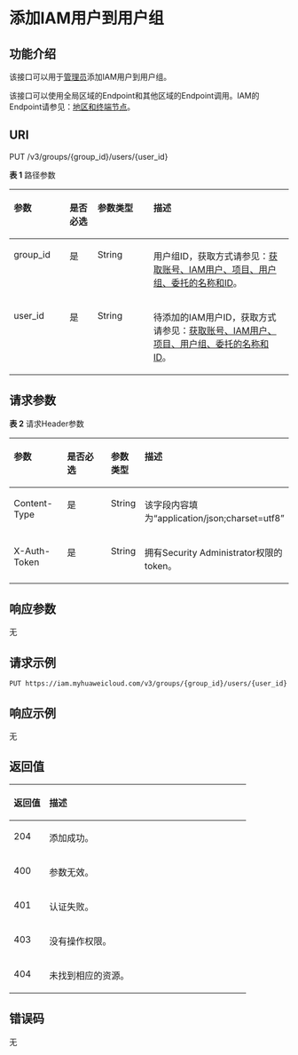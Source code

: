 # 添加IAM用户到用户组<a name="iam_09_0007"></a>

## 功能介绍<a name="zh-cn_topic_0221482401_section1466001413514"></a>

该接口可以用于[管理员](https://support.huaweicloud.com/usermanual-iam/iam_01_0001.html)添加IAM用户到用户组。

该接口可以使用全局区域的Endpoint和其他区域的Endpoint调用。IAM的Endpoint请参见：[地区和终端节点](https://developer.huaweicloud.com/endpoint?IAM)。

## URI<a name="zh-cn_topic_0221482401_section966141493512"></a>

PUT /v3/groups/\{group\_id\}/users/\{user\_id\}

**表 1**  路径参数

<a name="zh-cn_topic_0221482401_table2664714123519"></a>
<table><thead align="left"><tr id="zh-cn_topic_0221482401_row866311493520"><th class="cellrowborder" valign="top" width="20%" id="mcps1.2.5.1.1"><p id="zh-cn_topic_0221482401_p1566481483516"><a name="zh-cn_topic_0221482401_p1566481483516"></a><a name="zh-cn_topic_0221482401_p1566481483516"></a>参数</p>
</th>
<th class="cellrowborder" valign="top" width="10%" id="mcps1.2.5.1.2"><p id="zh-cn_topic_0221482401_p866501463511"><a name="zh-cn_topic_0221482401_p866501463511"></a><a name="zh-cn_topic_0221482401_p866501463511"></a>是否必选</p>
</th>
<th class="cellrowborder" valign="top" width="20%" id="mcps1.2.5.1.3"><p id="zh-cn_topic_0221482401_p0665614173510"><a name="zh-cn_topic_0221482401_p0665614173510"></a><a name="zh-cn_topic_0221482401_p0665614173510"></a>参数类型</p>
</th>
<th class="cellrowborder" valign="top" width="50%" id="mcps1.2.5.1.4"><p id="zh-cn_topic_0221482401_p2666201419351"><a name="zh-cn_topic_0221482401_p2666201419351"></a><a name="zh-cn_topic_0221482401_p2666201419351"></a>描述</p>
</th>
</tr>
</thead>
<tbody><tr id="zh-cn_topic_0221482401_row966319141352"><td class="cellrowborder" valign="top" width="20%" headers="mcps1.2.5.1.1 "><p id="zh-cn_topic_0221482401_p16667414133510"><a name="zh-cn_topic_0221482401_p16667414133510"></a><a name="zh-cn_topic_0221482401_p16667414133510"></a>group_id</p>
</td>
<td class="cellrowborder" valign="top" width="10%" headers="mcps1.2.5.1.2 "><p id="zh-cn_topic_0221482401_p566714143358"><a name="zh-cn_topic_0221482401_p566714143358"></a><a name="zh-cn_topic_0221482401_p566714143358"></a>是</p>
</td>
<td class="cellrowborder" valign="top" width="20%" headers="mcps1.2.5.1.3 "><p id="zh-cn_topic_0221482401_p1266851433513"><a name="zh-cn_topic_0221482401_p1266851433513"></a><a name="zh-cn_topic_0221482401_p1266851433513"></a>String</p>
</td>
<td class="cellrowborder" valign="top" width="50%" headers="mcps1.2.5.1.4 "><p id="zh-cn_topic_0221482401_p3668514143511"><a name="zh-cn_topic_0221482401_p3668514143511"></a><a name="zh-cn_topic_0221482401_p3668514143511"></a>用户组ID，获取方式请参见：<a href="获取账号-IAM用户-项目-用户组-委托的名称和ID.md">获取账号、IAM用户、项目、用户组、委托的名称和ID</a>。</p>
</td>
</tr>
<tr id="zh-cn_topic_0221482401_row266317140355"><td class="cellrowborder" valign="top" width="20%" headers="mcps1.2.5.1.1 "><p id="zh-cn_topic_0221482401_p1166816142355"><a name="zh-cn_topic_0221482401_p1166816142355"></a><a name="zh-cn_topic_0221482401_p1166816142355"></a>user_id</p>
</td>
<td class="cellrowborder" valign="top" width="10%" headers="mcps1.2.5.1.2 "><p id="zh-cn_topic_0221482401_p96699143357"><a name="zh-cn_topic_0221482401_p96699143357"></a><a name="zh-cn_topic_0221482401_p96699143357"></a>是</p>
</td>
<td class="cellrowborder" valign="top" width="20%" headers="mcps1.2.5.1.3 "><p id="zh-cn_topic_0221482401_p0669414153510"><a name="zh-cn_topic_0221482401_p0669414153510"></a><a name="zh-cn_topic_0221482401_p0669414153510"></a>String</p>
</td>
<td class="cellrowborder" valign="top" width="50%" headers="mcps1.2.5.1.4 "><p id="zh-cn_topic_0221482401_p167081473513"><a name="zh-cn_topic_0221482401_p167081473513"></a><a name="zh-cn_topic_0221482401_p167081473513"></a>待添加的IAM用户ID，获取方式请参见：<a href="获取账号-IAM用户-项目-用户组-委托的名称和ID.md">获取账号、IAM用户、项目、用户组、委托的名称和ID</a>。</p>
</td>
</tr>
</tbody>
</table>

## 请求参数<a name="zh-cn_topic_0221482401_section17670181413352"></a>

**表 2**  请求Header参数

<a name="zh-cn_topic_0221482401_HeaderParameter"></a>
<table><thead align="left"><tr id="zh-cn_topic_0221482401_row106718143358"><th class="cellrowborder" valign="top" width="20%" id="mcps1.2.5.1.1"><p id="zh-cn_topic_0221482401_p8672914133514"><a name="zh-cn_topic_0221482401_p8672914133514"></a><a name="zh-cn_topic_0221482401_p8672914133514"></a>参数</p>
</th>
<th class="cellrowborder" valign="top" width="20%" id="mcps1.2.5.1.2"><p id="zh-cn_topic_0221482401_p3672914173516"><a name="zh-cn_topic_0221482401_p3672914173516"></a><a name="zh-cn_topic_0221482401_p3672914173516"></a>是否必选</p>
</th>
<th class="cellrowborder" valign="top" width="10%" id="mcps1.2.5.1.3"><p id="zh-cn_topic_0221482401_p567241414356"><a name="zh-cn_topic_0221482401_p567241414356"></a><a name="zh-cn_topic_0221482401_p567241414356"></a>参数类型</p>
</th>
<th class="cellrowborder" valign="top" width="50%" id="mcps1.2.5.1.4"><p id="zh-cn_topic_0221482401_p1767361419354"><a name="zh-cn_topic_0221482401_p1767361419354"></a><a name="zh-cn_topic_0221482401_p1767361419354"></a>描述</p>
</th>
</tr>
</thead>
<tbody><tr id="zh-cn_topic_0221482401_row6671014173514"><td class="cellrowborder" valign="top" width="20%" headers="mcps1.2.5.1.1 "><p id="zh-cn_topic_0221482401_p6673171418353"><a name="zh-cn_topic_0221482401_p6673171418353"></a><a name="zh-cn_topic_0221482401_p6673171418353"></a>Content-Type</p>
</td>
<td class="cellrowborder" valign="top" width="20%" headers="mcps1.2.5.1.2 "><p id="zh-cn_topic_0221482401_p4674131423516"><a name="zh-cn_topic_0221482401_p4674131423516"></a><a name="zh-cn_topic_0221482401_p4674131423516"></a>是</p>
</td>
<td class="cellrowborder" valign="top" width="10%" headers="mcps1.2.5.1.3 "><p id="zh-cn_topic_0221482401_p1667461413513"><a name="zh-cn_topic_0221482401_p1667461413513"></a><a name="zh-cn_topic_0221482401_p1667461413513"></a>String</p>
</td>
<td class="cellrowborder" valign="top" width="50%" headers="mcps1.2.5.1.4 "><p id="zh-cn_topic_0221482401_p1767420148359"><a name="zh-cn_topic_0221482401_p1767420148359"></a><a name="zh-cn_topic_0221482401_p1767420148359"></a>该字段内容填为“application/json;charset=utf8”</p>
</td>
</tr>
<tr id="zh-cn_topic_0221482401_row967117146351"><td class="cellrowborder" valign="top" width="20%" headers="mcps1.2.5.1.1 "><p id="zh-cn_topic_0221482401_p767581410358"><a name="zh-cn_topic_0221482401_p767581410358"></a><a name="zh-cn_topic_0221482401_p767581410358"></a>X-Auth-Token</p>
</td>
<td class="cellrowborder" valign="top" width="20%" headers="mcps1.2.5.1.2 "><p id="zh-cn_topic_0221482401_p186756141354"><a name="zh-cn_topic_0221482401_p186756141354"></a><a name="zh-cn_topic_0221482401_p186756141354"></a>是</p>
</td>
<td class="cellrowborder" valign="top" width="10%" headers="mcps1.2.5.1.3 "><p id="zh-cn_topic_0221482401_p1767531410353"><a name="zh-cn_topic_0221482401_p1767531410353"></a><a name="zh-cn_topic_0221482401_p1767531410353"></a>String</p>
</td>
<td class="cellrowborder" valign="top" width="50%" headers="mcps1.2.5.1.4 "><p id="zh-cn_topic_0221482401_p867611463516"><a name="zh-cn_topic_0221482401_p867611463516"></a><a name="zh-cn_topic_0221482401_p867611463516"></a>拥有Security Administrator权限的token。</p>
</td>
</tr>
</tbody>
</table>

## 响应参数<a name="zh-cn_topic_0221482401_section1467691413517"></a>

无

## 请求示例<a name="zh-cn_topic_0221482401_section14677214203519"></a>

```
PUT https://iam.myhuaweicloud.com/v3/groups/{group_id}/users/{user_id}
```

## 响应示例<a name="zh-cn_topic_0221482401_section467911147354"></a>

无

## 返回值<a name="zh-cn_topic_0221482401_section36801714183511"></a>

<a name="zh-cn_topic_0221482401_table2465"></a>
<table><thead align="left"><tr id="zh-cn_topic_0221482401_row1968191483516"><th class="cellrowborder" valign="top" width="15%" id="mcps1.1.3.1.1"><p id="zh-cn_topic_0221482401_p186821614113513"><a name="zh-cn_topic_0221482401_p186821614113513"></a><a name="zh-cn_topic_0221482401_p186821614113513"></a>返回值</p>
</th>
<th class="cellrowborder" valign="top" width="85%" id="mcps1.1.3.1.2"><p id="zh-cn_topic_0221482401_p5682141411351"><a name="zh-cn_topic_0221482401_p5682141411351"></a><a name="zh-cn_topic_0221482401_p5682141411351"></a>描述</p>
</th>
</tr>
</thead>
<tbody><tr id="zh-cn_topic_0221482401_row368171412355"><td class="cellrowborder" valign="top" width="15%" headers="mcps1.1.3.1.1 "><p id="zh-cn_topic_0221482401_p568217145359"><a name="zh-cn_topic_0221482401_p568217145359"></a><a name="zh-cn_topic_0221482401_p568217145359"></a>204</p>
</td>
<td class="cellrowborder" valign="top" width="85%" headers="mcps1.1.3.1.2 "><p id="zh-cn_topic_0221482401_p1868313144352"><a name="zh-cn_topic_0221482401_p1868313144352"></a><a name="zh-cn_topic_0221482401_p1868313144352"></a>添加成功。</p>
</td>
</tr>
<tr id="zh-cn_topic_0221482401_row2681014153519"><td class="cellrowborder" valign="top" width="15%" headers="mcps1.1.3.1.1 "><p id="zh-cn_topic_0221482401_p11683171411358"><a name="zh-cn_topic_0221482401_p11683171411358"></a><a name="zh-cn_topic_0221482401_p11683171411358"></a>400</p>
</td>
<td class="cellrowborder" valign="top" width="85%" headers="mcps1.1.3.1.2 "><p id="zh-cn_topic_0221482401_p176831714123520"><a name="zh-cn_topic_0221482401_p176831714123520"></a><a name="zh-cn_topic_0221482401_p176831714123520"></a>参数无效。</p>
</td>
</tr>
<tr id="zh-cn_topic_0221482401_row268116144357"><td class="cellrowborder" valign="top" width="15%" headers="mcps1.1.3.1.1 "><p id="zh-cn_topic_0221482401_p186841114173516"><a name="zh-cn_topic_0221482401_p186841114173516"></a><a name="zh-cn_topic_0221482401_p186841114173516"></a>401</p>
</td>
<td class="cellrowborder" valign="top" width="85%" headers="mcps1.1.3.1.2 "><p id="zh-cn_topic_0221482401_p12684191423512"><a name="zh-cn_topic_0221482401_p12684191423512"></a><a name="zh-cn_topic_0221482401_p12684191423512"></a>认证失败。</p>
</td>
</tr>
<tr id="zh-cn_topic_0221482401_row1681101417353"><td class="cellrowborder" valign="top" width="15%" headers="mcps1.1.3.1.1 "><p id="zh-cn_topic_0221482401_p468571483510"><a name="zh-cn_topic_0221482401_p468571483510"></a><a name="zh-cn_topic_0221482401_p468571483510"></a>403</p>
</td>
<td class="cellrowborder" valign="top" width="85%" headers="mcps1.1.3.1.2 "><p id="zh-cn_topic_0221482401_p1168591413514"><a name="zh-cn_topic_0221482401_p1168591413514"></a><a name="zh-cn_topic_0221482401_p1168591413514"></a>没有操作权限。</p>
</td>
</tr>
<tr id="zh-cn_topic_0221482401_row11681414143511"><td class="cellrowborder" valign="top" width="15%" headers="mcps1.1.3.1.1 "><p id="zh-cn_topic_0221482401_p56851714203519"><a name="zh-cn_topic_0221482401_p56851714203519"></a><a name="zh-cn_topic_0221482401_p56851714203519"></a>404</p>
</td>
<td class="cellrowborder" valign="top" width="85%" headers="mcps1.1.3.1.2 "><p id="zh-cn_topic_0221482401_p13686101403510"><a name="zh-cn_topic_0221482401_p13686101403510"></a><a name="zh-cn_topic_0221482401_p13686101403510"></a>未找到相应的资源。</p>
</td>
</tr>
</tbody>
</table>

## 错误码<a name="zh-cn_topic_0221482401_section168691418358"></a>

无

